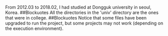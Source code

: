 From 2012.03 to 2018.02, I had studied at Dongguk university in seoul, Korea. ##Blockuotes
All the directories in the 'univ' directory are the ones that were in college. ##Blockuotes
Notice that some files have been upgraded to run the project, but some projects may not work (depending on the execution environment).
